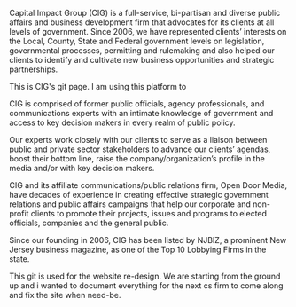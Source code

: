 Capital Impact Group (CIG) is a full-service, bi-partisan and diverse public affairs and business development firm that advocates for its clients at all levels of government. Since 2006, we have represented clients’ interests on the Local, County, State and Federal government levels on legislation, governmental processes, permitting and rulemaking and also helped our clients to identify and cultivate new business opportunities and strategic partnerships.

This is CIG's git page. I am using this platform to 

CIG is comprised of former public officials, agency professionals, and communications experts with an intimate knowledge of government and access to key decision makers in every realm of public policy.


Our experts work closely with our clients to serve as a liaison between public and private sector stakeholders to advance our clients’ agendas, boost their bottom line, raise the company/organization’s profile in the media and/or with key decision makers.


CIG and its affiliate communications/public relations firm, Open Door Media, have decades of experience in creating effective strategic government relations and public affairs campaigns that help our corporate and non-profit clients to promote their projects, issues and programs to elected officials, companies and the general public.

Since our founding in 2006, CIG has been listed by NJBIZ, a prominent New Jersey business magazine, as one of the Top 10 Lobbying Firms in the state.

This git is used for the website re-design. We are starting from the ground up and i wanted to document everything for the next cs firm to come along and fix the site when need-be. 
